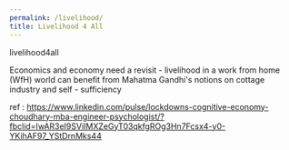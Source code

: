 ```yaml
---
permalink: /livelihood/
title: Livelihood 4 All
---
```


livelihood4all

Economics and economy need a revisit - livelihood in a work from home (WfH) world can benefit from Mahatma Gandhi's notions on cottage industry and self - sufficiency


ref : https://www.linkedin.com/pulse/lockdowns-cognitive-economy-choudhary-mba-engineer-psychologist/?fbclid=IwAR3eI9SViIMXZeGyT03qkfgROg3Hn7Fcsx4-y0-YKihAF97_YStDrnMks44
